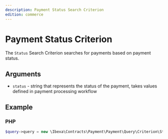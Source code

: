 ```yaml
---
description: Payment Status Search Criterion
edition: commerce
---
```


# Payment Status Criterion

The `Status` Search Criterion searches for payments based on payment status.

## Arguments

- `status` - string that represents the status of the payment, takes values defined in payment processing workflow

## Example

### PHP

``` php
$query->query = new \Ibexa\Contracts\Payment\Payment\Query\Criterion\Status('failed');
```
